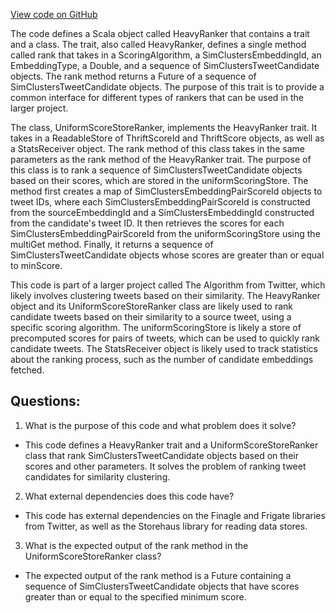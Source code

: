 [View code on GitHub](https://github.com/misbahsy/the-algorithm/src/scala/com/twitter/simclusters_v2/candidate_source/HeavyRanker.scala)

The code defines a Scala object called HeavyRanker that contains a trait and a class. The trait, also called HeavyRanker, defines a single method called rank that takes in a ScoringAlgorithm, a SimClustersEmbeddingId, an EmbeddingType, a Double, and a sequence of SimClustersTweetCandidate objects. The rank method returns a Future of a sequence of SimClustersTweetCandidate objects. The purpose of this trait is to provide a common interface for different types of rankers that can be used in the larger project.

The class, UniformScoreStoreRanker, implements the HeavyRanker trait. It takes in a ReadableStore of ThriftScoreId and ThriftScore objects, as well as a StatsReceiver object. The rank method of this class takes in the same parameters as the rank method of the HeavyRanker trait. The purpose of this class is to rank a sequence of SimClustersTweetCandidate objects based on their scores, which are stored in the uniformScoringStore. The method first creates a map of SimClustersEmbeddingPairScoreId objects to tweet IDs, where each SimClustersEmbeddingPairScoreId is constructed from the sourceEmbeddingId and a SimClustersEmbeddingId constructed from the candidate's tweet ID. It then retrieves the scores for each SimClustersEmbeddingPairScoreId from the uniformScoringStore using the multiGet method. Finally, it returns a sequence of SimClustersTweetCandidate objects whose scores are greater than or equal to minScore.

This code is part of a larger project called The Algorithm from Twitter, which likely involves clustering tweets based on their similarity. The HeavyRanker object and its UniformScoreStoreRanker class are likely used to rank candidate tweets based on their similarity to a source tweet, using a specific scoring algorithm. The uniformScoringStore is likely a store of precomputed scores for pairs of tweets, which can be used to quickly rank candidate tweets. The StatsReceiver object is likely used to track statistics about the ranking process, such as the number of candidate embeddings fetched.
## Questions: 
 1. What is the purpose of this code and what problem does it solve?
- This code defines a HeavyRanker trait and a UniformScoreStoreRanker class that rank SimClustersTweetCandidate objects based on their scores and other parameters. It solves the problem of ranking tweet candidates for similarity clustering.

2. What external dependencies does this code have?
- This code has external dependencies on the Finagle and Frigate libraries from Twitter, as well as the Storehaus library for reading data stores.

3. What is the expected output of the rank method in the UniformScoreStoreRanker class?
- The expected output of the rank method is a Future containing a sequence of SimClustersTweetCandidate objects that have scores greater than or equal to the specified minimum score.